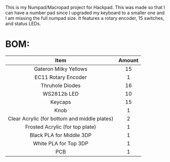 This is my Numpad/Macropad project for Hackpad. This was made so that I can have a number pad since I upgraded my keyboard to a smaller one and I am missing the full numpad size. It features a rotary encoder, 15 switches, and status LEDs.

# BOM:

| Item | Amount |
| :--: | :----: |
| Gateron Milky Yellows | 15 |
| EC11 Rotary Encoder | 1 |
| Thruhole Diodes | 16 |
| WS2812b LED | 10 |
| Keycaps | 15 |
| Knob | 1 |
| Clear Acrylic (for bottom and middle plates) | 2 |
| Frosted Acrylic (for top plate) | 1 |
| Black PLA for Middle 3DP | 1 |
| White PLA for Top 3DP | 1 |
| PCB | 1 |
